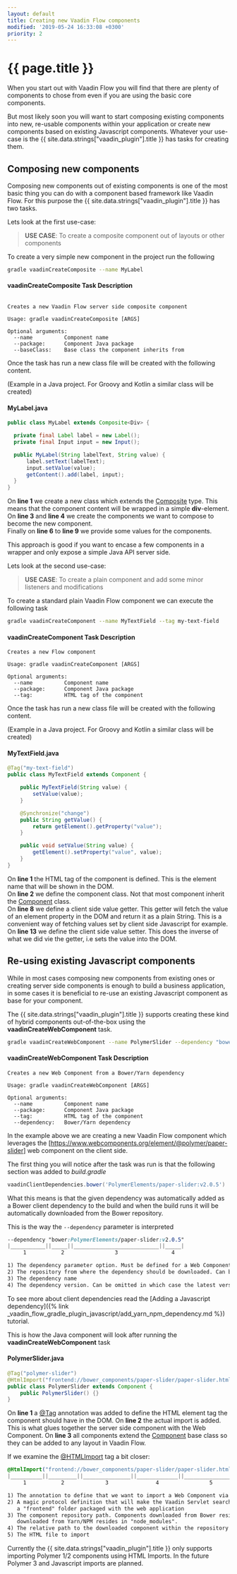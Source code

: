 ```yaml
---
layout: default
title: Creating new Vaadin Flow components
modified: '2019-05-24 16:33:08 +0300'
priority: 2
---
```


# {{ page.title }}

When you start out with Vaadin Flow you will find that there are plenty of components to chose from even if you are using the basic core components.

But most likely soon you will want to start composing existing components into new, re-usable components within your application or create new components based on existing Javascript components. Whatever your use-case is the {{ site.data.strings["vaadin_plugin"].title }} has tasks for creating them.

## Composing new components

Composing new components out of existing components is one of the most basic thing you can do with a component based framework like Vaadin Flow. For this purpose the {{ site.data.strings["vaadin_plugin"].title }} has two tasks.

Lets look at the first use-case:

> **USE CASE**: To create a composite component out of layouts or other components

To create a very simple new component in the project run the following

```bash
gradle vaadinCreateComposite --name MyLabel
```

#### vaadinCreateComposite Task Description
```pre

Creates a new Vaadin Flow server side composite component

Usage: gradle vaadinCreateComposite [ARGS]

Optional arguments:
  --name          Component name
  --package:      Component Java package
  --baseClass:    Base class the component inherits from
```

Once the task has run a new class file will be created with the following content.

(Example in a Java project. For Groovy and Kotlin a similar class will be created)

#### MyLabel.java
```java
public class MyLabel extends Composite<Div> {

  private final Label label = new Label();
  private final Input input = new Input();

  public MyLabel(String labelText, String value) {
      label.setText(labelText);
      input.setValue(value);
      getContent().add(label, input);
  }
}
```
On **line 1** we create a new class which extends the [Composite]() type. This means that the component content will be wrapped in a simple **div**-element.<br/>
On **line 3** and **line 4** we create the components we want to compose to become the new component.<br/>
Finally on **line 6** to **line 9** we provide some values for the components.

This approach is good if you want to encase a few components in a wrapper and only expose a simple Java API server side.

Lets look at the second use-case:

> **USE CASE**: To create a plain component and add some minor listeners and modifications

To create a standard plain Vaadin Flow component we can execute the following task

```bash
gradle vaadinCreateComponent --name MyTextField --tag my-text-field
```

#### vaadinCreateComponent Task Description
```pre
Creates a new Flow component

Usage: gradle vaadinCreateComponent [ARGS]

Optional arguments:
  --name          Component name
  --package:      Component Java package
  --tag:          HTML tag of the component
```
Once the task has run a new class file will be created with the following content.

(Example in a Java project. For Groovy and Kotlin a similar class will be created)

#### MyTextField.java
```java
@Tag("my-text-field")
public class MyTextField extends Component {

    public MyTextField(String value) {
        setValue(value);
    }

    @Synchronize("change")
    public String getValue() {
        return getElement().getProperty("value");
    }

    public void setValue(String value) {
        getElement().setProperty("value", value);
    }
}
```

On **line 1**  the HTML tag of the component is defined. This is the element name that will be shown in the DOM.
<br/>
On **line 2**  we define the component class. Not that most component inherit the [Component](https://vaadin.com/api/platform/com/vaadin/flow/component/Component.html) class.
<br/>
On **line 8** we define a client side value getter. This getter will fetch the value of an element property in the DOM and return it as a plain String. This is a convenient way of fetching values set by client side Javascript for example.
<br/>
On **line 13** we define the client side value setter. This does the inverse of what we did vie the getter, i.e sets the value into the DOM.


## Re-using existing Javascript components

While in most cases composing new components from existing ones or creating server side components is enough to build a business application, in some cases it is beneficial to re-use an existing Javascript component as base for your component.

The {{ site.data.strings["vaadin_plugin"].title }} supports creating these kind of hybrid components out-of-the-box using the **vaadinCreateWebComponent** task.

```bash
gradle vaadinCreateWebComponent --name PolymerSlider --dependency "bower:PolymerElements/paper-slider:v2.0.5"
```

#### vaadinCreateWebComponent Task Description
```pre
Creates a new Web Component from a Bower/Yarn dependency

Usage: gradle vaadinCreateWebComponent [ARGS]

Optional arguments:
  --name          Component name
  --package:      Component Java package
  --tag:          HTML tag of the component
  --dependency:   Bower/Yarn dependency
```

In the example above we are creating a new Vaadin Flow component which leverages the [https://www.webcomponents.org/element/@polymer/paper-slider] web component on the client side. 

The first thing you will notice after the task was run is that the following section was added to *build.gradle*

```groovy
vaadinClientDependencies.bower('PolymerElements/paper-slider:v2.0.5')
```

What this means is that the given dependency was automatically added as a Bower client dependency to the build and when the build runs it will be automatically downloaded from the Bower repository.

This is the way the ``--dependency`` parameter is interpreted

```css
--dependency "bower:PolymerElements/paper-slider:v2.0.5"
|___________||_____||___________________________||_____|
     1           2                3                 4

1) The dependency parameter option. Must be defined for a Web Component
2) The repository from where the dependency should be downloaded. Can be either bower or yarn
3) The dependency name
4) The dependency version. Can be omitted in which case the latest version of the dependency is downloaded
```

To see more about client dependencies read the [Adding a Javascript dependency]({% link _vaadin_flow_gradle_plugin_javascript/add_yarn_npm_dependency.md %}) tutorial.

This is how the Java component will look after running the **vaadinCreateWebComponent** task

#### PolymerSlider.java
```java
@Tag("polymer-slider")
@HtmlImport("frontend://bower_components/paper-slider/paper-slider.html")
public class PolymerSlider extends Component {
    public PolymerSlider() {}
}
```
On **line 1** a [@Tag]() annotation was added to define the HTML element tag the component should have in the DOM.
On **line 2** the actual import is added. This is what glues together the server side component with the Web Component.
On **line 3** all components extend the [Component]() base class so they can be added to any layout in Vaadin Flow. 

If we examine the [@HTMLImport]() tag a bit closer:

```css
@HtmlImport("frontend://bower_components/paper-slider/paper-slider.html");
|__________||_________||_______________||_____________||________________|
     1           2             3               4                5

1) The annotation to define that we want to import a Web Component via HTML
2) A magic protocol definition that will make the Vaadin Servlet search for the downloaded Web Component in 
   a "frontend" folder packaged with the web application
3) The component repository path. Components downloaded from Bower resides in "bower_components" and components 
   downloaded from Yarn/NPM resides in "node_modules".
4) The relative path to the downloaded component within the repository folder
5) The HTML file to import
```

Currently the {{ site.data.strings["vaadin_plugin"].title }} only supports importing Polymer 1/2 components using HTML Imports. In the future Polymer 3 and Javascript imports are planned.